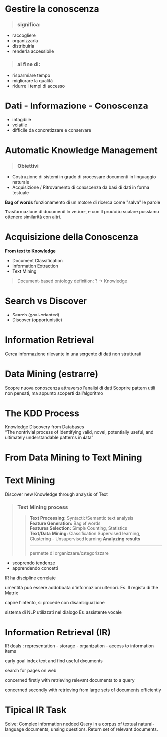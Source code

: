 # Gestire la conoscenza
>### significa:
 - raccogliere
 - organizzarla
 - distribuirla
 - renderla accessibile

 >### al fine di:
  - risparmiare tempo
  - migliorare la qualità
  - ridurre i tempi di accesso

  # Dati - Informazione - Conoscenza
  + intagibile
  + volatile
  + difficile da concretizzare e conservare

# Automatic Knowledge Management
>### Obiettivi
 - Costruzione di sistemi in grado di processare documenti in linguaggio naturale
 - Acquisizione / Ritrovamento di conoscenza da basi di dati in forma testuale

 **Bag of words** funzionamento di un motore di ricerca come "salva" le parole

 Trasformazione di documenti in vettore, e con il prodotto scalare possiamo ottenere similarità con altri.

 # Acquisizione della Conoscenza
 **From text to Knowledge**
 + Document Classification
 + Information Extraction
 + Text Mining

 >Document-based ontology definition:
 >? -> Knowledge


 # Search vs Discover
 - Search (goal-oriented)
 - Discover (opportunistic)


 # Information Retrieval
 Cerca informazione rilevante in una sorgente di dati non strutturati

 # Data Mining (estrarre)
 Scopre nuova conoscenza attraverso l'analisi di dati
 Scoprire pattern utili non pensati, ma appunto scoperti dall'algoritmo


 # The KDD Process
Knowledge Discovery from Databases <br>
“The nontrivial process of identifying valid, novel,
potentially useful, and ultimately understandable
patterns in data”

# From Data Mining to Text Mining

# Text Mining
Discover new Knowledge through analysis of Text

> ### Text Mining process
>>**Text Processing:** Syntactic/Semantic text analysis<br>
>>**Feature Generation:** Bag of words<br>
>>**Features Selection:** Simple Counting, Statistics<br>
>>**Text/Data Mining:** Classification Supervised learning, Clustering - Unsupervised learning
>>**Analyzing results**<hr>
>permette di organizzare/categorizzare
- scoprendo tendenze
- apprendendo concetti

IR ha discipline correlate

un'entità può essere addobbata d'informazioni ulteriori.
Es. Il regista di the Matrix

capire l'intento, si procede con disambiguazione

sistema di NLP utilizzati nel dialogo Es. assistente vocale

# Information Retrieval (IR)

IR deals : representation - storage - organization - access to information items

early goal index text and find useful documents

search for pages on web

concerned firstly with retrieving relevant documents to a query

concerned secondly with retrieving from large sets of documents efficiently


# Tipical IR Task
Solve: Complex information nedded
Query in a corpus of textual natural-language documents, unsing questions. Return set of relevant documents.
